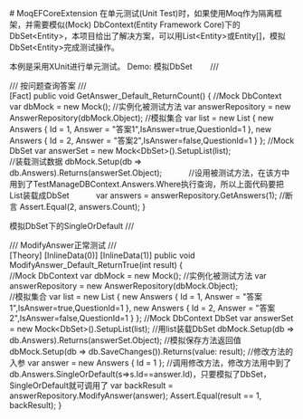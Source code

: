 \# MoqEFCoreExtension
在单元测试(Unit Test)时，如果使用Moq作为隔离框架，并需要模似(Mock) DbContext(Entity Framework Core)下的DbSet&lt;Entity>，本项目给出了解决方案，可以用List&lt;Entity>或Entity[]，模拟DbSet&lt;Entity>完成测试操作。

本例是采用XUnit进行单元测试。
Demo:
模拟DbSet<T>
        /// <summary>
        /// 按问题查询答案
        /// </summary>
        [Fact]
        public void GetAnswer_Default_ReturnCount()
        {
            //Mock DbContext
            var dbMock = new Mock<TestManageDBContext>();
            //实例化被测试方法
            var answerRepository = new AnswerRepository(dbMock.Object);
            //模拟集合
            var list = new List<Answers> {
                new Answers { Id = 1, Answer = "答案1",IsAnswer=true,QuestionId=1 },
                new Answers { Id = 2, Answer = "答案2",IsAnswer=false,QuestionId=1 }
            };
            //Mock  DbSet<Answers>
            var answerSet = new Mock<DbSet<Answers>>().SetupList(list);      
            //装载测试数据
            dbMock.Setup(db => db.Answers).Returns(answerSet.Object);
            //设用被测试方法，在该方中用到了TestManageDBContext.Answers.Where执行查询，所以上面代码要把List<Answers>装载成DbSet<Answers>
            var answers = answerRepository.GetAnswers(1);
            //断言
            Assert.Equal(2, answers.Count);
        }

模拟DbSet<T>下的SingleOrDefault
        /// <summary>
        /// ModifyAnswer正常测试
        /// </summary>
        [Theory]
        [InlineData(0)]
        [InlineData(1)]
        public void ModifyAnswer_Default_ReturnTrue(int result)
        {   
            //Mock DbContext
            var dbMock = new Mock<TestManageDBContext>();
            //实例化被测试方法
            var answerRepository = new AnswerRepository(dbMock.Object);  
            //模拟集合
            var list = new List<Answers> {
                new Answers { Id = 1, Answer = "答案1",IsAnswer=true,QuestionId=1 },
                new Answers { Id = 2, Answer = "答案2",IsAnswer=false,QuestionId=1 }
            };
            //Mock DbContext DbSet<Answers>
            var answerSet = new Mock<DbSet<Answers>>().SetupList(list);
            //用list装载DbSet<Answers>
            dbMock.Setup(db => db.Answers).Returns(answerSet.Object);
            //模拟保存方法返回值
            dbMock.Setup(db => db.SaveChanges()).Returns(value: result);
            //修改方法的入参
            var answer = new Answers { Id = 1 };
            //调用修改方法，修改方法用中到了 db.Answers.SingleOrDefault(s=>s.Id==answer.Id)，只要模拟了DbSet<Answers>，SingleOrDefault就可调用了
            var backResult = answerRepository.ModifyAnswer(answer);
            Assert.Equal(result == 1, backResult);
        }
